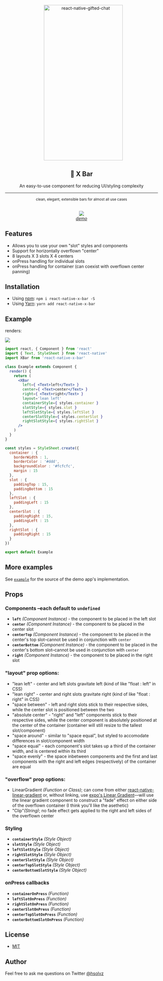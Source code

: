 <p align="center" >
    <img alt="react-native-gifted-chat" src="https://media.giphy.com/media/60rNlHZhaeSqzRj8Jt/giphy.gif" width="260" height="510" />

</p>

<h2 align="center">
  🙅 X Bar
</h2>
<p align="center">
  An easy-to-use component for reducing UI/styling complexity<br/>
  <hr>
  <small style='display : block; text-align : center;'>clean, elegant, extensible bars for almost all use cases</small>
</p>

<p align="center">
  <br>
  <img src="https://api.qrserver.com/v1/create-qr-code/?size=100x100&data=exp://expo.io/@hsolvz/react-native-x-bar-example">
  <br>
  <a href="https://expo.io/@hsolvz/react-native-x-bar-example" target="_blank"><i>demo</i></a>
</p>

## Features

* Allows you to use your own "slot" styles and components
* Support for horizontally overflown "center"
* 8 layouts X 3 slots X 4 centers
* onPress handling for individual slots
* onPress handling for container (can coexist with overflown center panning)

## Installation

* Using [npm](https://www.npmjs.com/#getting-started): `npm i react-native-x-bar -S`
* Using [Yarn](https://yarnpkg.com/): `yarn add react-native-x-bar`

## Example

renders:

<Img src='https://image.ibb.co/bG2N0S/Screen_Shot_2018_03_30_at_3_30_17_PM.png' />

```jsx
import react, { Component } from 'react'
import { Text, StyleSheet } from 'react-native'
import XBar from 'react-native-x-bar'

class Example extends Component {
  render() {
    return (
      <XBar
        left={ <Text>left</Text> }
        center={ <Text>center</Text> }
        right={ <Text>right</Text> }
        layout='lean left'
        containerStyle={ styles.container }
        slotStyle={ styles.slot }
        leftSlotStyle={ styles.leftSlot }
        centerSlotStyle={ styles.centerSlot }
        rightSlotStyle={ styles.rightSlot }
      />
    )
  }
}

const styles = StyleSheet.create({
  container : {
    borderWidth : 1,
    borderColor : '#ddd',
    backgroundColor : '#fcfcfc',
    margin : 15
  },
  slot : {
    paddingTop : 15,
    paddingBottom : 15
  },
  leftSlot : {
    paddingLeft : 15
  },
  centerSlot : {
    paddingRight : 15,
    paddingLeft : 15
  },
  rightSlot : {
    paddingRight : 15
  }
})

export default Example
```

## More examples

See [`example`](example) for the source of the demo app's implementation.

## Props

### Components –each default to `undefined`

* **`left`** _(Component Instance)_ - the component to be placed in the left slot
* **`center`** _(Component Instance)_ - the component to be placed in the center slot
* **`centerTop`** _(Component Instance)_ - the component to be placed in the center's top slot–cannot be used in conjunction with `center`
* **`centerBottom`** _(Component Instance)_ - the component to be placed in the center's bottom slot–cannot be used in conjunction with `center`
* **`right`** _(Component Instance)_ - the component to be placed in the right slot

### "layout" prop options:

* "lean left" - center and left slots gravitate left (kind of like "float : left" in CSS)
* "lean right" - center and right slots gravitate right (kind of like "float : right" in CSS)
* "space between" - left and right slots stick to their respective sides, while the center slot is positioned between the two
* "absolute center" - "right" and "left" components stick to their respective sides, while the center component is absolutely positioned at the center of the container (container will still resize to the tallest slot/component)
* "space around" - similar to "space equal", but styled to accomodate differences in slot/component width
* "space equal" - each component's slot takes up a third of the container width, and is centered within its third
* "space evenly" - the space inbetween components and the first and last components with the right and left edges (respectively) of the container are equal

### "overflow" prop options:
* LinearGradient _(Function or Class)_; can come from either [react-native-linear-gradient](https://github.com/react-native-community/react-native-linear-gradient) or, without linking, use [expo's Linear Gradient](https://docs.expo.io/versions/latest/sdk/linear-gradient.html)––will use the linear gradient component to construct a "fade" effect on either side of the overflown container (I think you'll like the asethetic)
* "Clip"_(String)_; no fade effect gets applied to the right and left sides of the overflown center

### Styling

* **`containerStyle`** _(Style Object)_
* **`slotStyle`** _(Style Object)_
* **`leftSlotStyle`** _(Style Object)_
* **`rightSlotStyle`** _(Style Object)_
* **`centerSlotStyle`** _(Style Object)_
* **`centerTopSlotStyle`** _(Style Object)_
* **`centerBottomSlotStyle`** _(Style Object)_

### onPress callbacks

* **`containerOnPress`** _(Function)_
* **`leftSlotOnPress`** _(Function)_
* **`rightSlotOnPress`** _(Function)_
* **`centerSlotOnPress`** _(Function)_
* **`centerTopSlotOnPress`** _(Function)_
* **`centerBottomSlotOnPress`** _(Function)_

## License

* [MIT](LICENSE)

## Author

Feel free to ask me questions on Twitter [@hsolvz](https://twitter.com/hsolvz)

